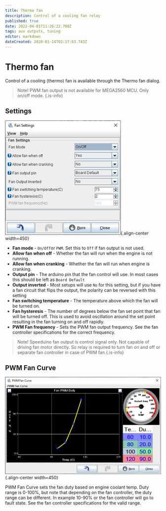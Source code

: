 ```yaml
---
title: Thermo fan
description: Control of a cooling fan relay
published: true
date: 2022-04-01T11:26:22.708Z
tags: aux outputs, tuning
editor: markdown
dateCreated: 2020-01-14T02:17:03.743Z
---
```


# Thermo fan
Control of a cooling (thermo) fan is available through the Thermo fan dialog. 

> Note! PWM fan output is not available for MEGA2560 MCU. Only on/off mode. 
{.is-info}

## Settings
![fan_settings2.png](/accessories/fan_settings2.png){.align-center width=450}

* **Fan mode** - `On/Off`or `PWM`. Set this to `Off` if fan output is not used.
* **Allow fan when off** - Whether the fan will run when the engine is not running.
* **Allow fan when cranking** - Whether the fan will run when engine is cranking.
* **Output pin** - The arduino pin that the fan control will use. In most cases this should be left as `Board Default`
* **Output inverted** - Most setups will use `No` for this setting, but if you have a fan circuit that flips the output, the polarity can be reversed with this setting
* **Fan switching temperature** - The temperature above which the fan will be turned on. 
* **Fan hysteresis** - The number of degrees below the fan set point that fan will be turned off. This is used to avoid oscillation around the set point resulting in the fan turning on and off rapidly.
* **PWM Fan frequency** - Sets the PWM fan output frequency. See the fan controller specifications for the correct frequency.

> Note! Speeduino fan output is control signal only. Not capable of driving fan motor directly. So relay is required to turn fan on and off or separate fan controller in case of PWM fan.{.is-info}

## PWM Fan Curve
![pwm_fan.png](/accessories/pwm_fan.png){.align-center width=450}

PWM Fan Curve sets the fan duty based on engine coolant temp. Duty range is 0-100%, but note that depending on the fan controller, the duty range can be different. In example 10-90% or the fan controller will go to fault state. See the fan controller specifications for the valid range.